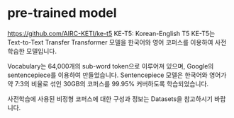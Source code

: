 
  # pre-trained model
  https://github.com/AIRC-KETI/ke-t5 
KE-T5: Korean-English T5
KE-T5는 Text-to-Text Transfer Transformer 모델을 한국어와 영어 코퍼스를 이용하여 사전학습한 모델입니다.

Vocabulary는 64,000개의 sub-word token으로 이루어져 있으며, Google의 sentencepiece를 이용하여 만들었습니다. Sentencepiece 모델은 한국어와 영어가 약 7:3의 비율로 섞인 30GB의 코퍼스를 99.95% 커버하도록 학습되었습니다.

사전학습에 사용된 비정형 코퍼스에 대한 구성과 정보는 Datasets을 참고하시기 바랍니다.

